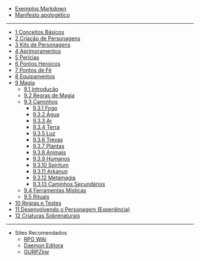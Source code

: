 - [Exemplos Markdown](Sample.md)
- [Manifesto apologético](manifesto.md)

---
- [1 Conceitos Básicos]()
- [2 Criação de Personagens]()
- [3 Kits de Personagens]()
- [4 Aprimoramentos]()
- [5 Perícias]()
- [6 Pontos Heroicos]()
- [7 Pontos de Fé]()
- [8 Equipamentos]()
- [9 Magia]()
  - [9.1 Introdução]()
  - [9.2 Regras de Magia]()
  - [9.3 Caminhos]()
    - [9.3.1 Fogo]()
    - [9.3.2 Água]()
    - [9.3.3 Ar]()
    - [9.3.4 Terra]()
    - [9.3.5 Luz]()
    - [9.3.6 Trevas]()
    - [9.3.7 Plantas]()
    - [9.3.8 Animais]()
    - [9.3.9 Humanos]()
    - [9.3.10 Spiritum]()
    - [9.3.11 Arkanun]()
    - [9.3.12 Metamagia]()
    - [9.3.13 Caminhos Secundários]()
  - [9.4 Ferramentas Místicas]()
  - [9.5 Rituais]()
- [10 Regras e Testes]()
- [11 Desenvolvendo o Personagem (Experiência)]()
- [12 Criaturas Sobrenaturais]()

---
- Sites Recomendados
  - [RPG Wiki](https://wiki.daemon.com.br)
  - [Daemon Editora](https://www.daemoneditora.com.br)
  - [GURP*Zine*](https://www.gurpzine.com.br)
